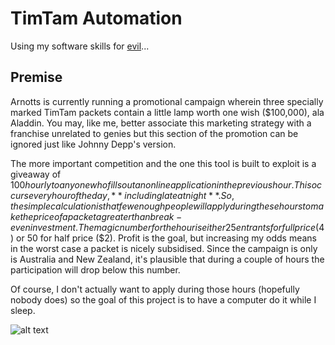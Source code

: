 # TimTam Automation
Using my software skills for [evil](https://www.youtube.com/watch?v=MNt3-rX6pbo)...

## Premise
Arnotts is currently running a promotional campaign
wherein three specially marked TimTam packets contain a little lamp worth one wish ($100,000), ala Aladdin.
You may, like me, better associate this marketing strategy with a franchise 
unrelated to genies but this section of the promotion can be ignored just like Johnny Depp's version.

The more important competition and the one this tool is built to exploit is a giveaway of $100 hourly to
anyone who fills out an online application in the previous hour. 
This occurs every hour of the day, **including late at night**. 
So, the simple calculation is that few enough people will apply during these hours to make the price of
a packet a greater than break-even investment. 
The magic number for the hour is either 25 entrants for full price ($4) or 50 for half price ($2).
Profit is the goal, but increasing my odds means in the worst case a packet is nicely subsidised.
Since the campaign is only is Australia and New Zealand, it's plausible that during a couple of hours
the participation will drop below this number.

Of course, I don't actually want to apply during those hours (hopefully nobody does) so the goal of this project is 
to have a computer do it while I sleep.

![alt text](https://i.pinimg.com/736x/e8/e7/4d/e8e74d6f2218e8c7a0f138b9e2d6ff9a.jpg)

 

